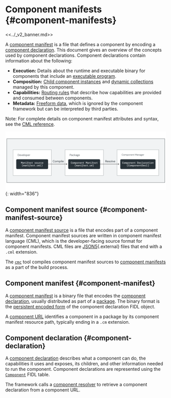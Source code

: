 # Component manifests {#component-manifests}

<<../_v2_banner.md>>

A [component manifest](#component-manifest) is a file that defines a component
by encoding a [component declaration](#component-declaration). This document
gives an overview of the concepts used by component declarations.
Component declarations contain information about the following:

-   **Execution:** Details about the runtime and executable binary for
    components that include an [executable program][manifest-program].
-   **Composition:** [Child component instances][doc-children]
    and [dynamic collections][doc-collections] managed by this component.
-   **Capabilities:** [Routing rules][doc-capabilities] that describe how
    capabilities are provided and consumed between components.
-   **Metadata:** [Freeform data][manifest-facet], which is ignored by the
    component framework but can be interpreted by third parties.

Note: For complete details on component manifest attributes and syntax, see the
[CML reference](https://fuchsia.dev/reference/cml).

![Component manifest stages](images/component-manifest.png){: width="836"}

## Component manifest source {#component-manifest-source}

A [component manifest source][glossary.component manifest source] is a file that
encodes part of a component manifest. Component manifest sources are written in
component manifest language (CML), which is the developer-facing source format
for component manifests. CML files are [JSON5][json5-external]{.external}
files that end with a `.cml` extension.

The [`cmc`][src-cmc] tool compiles component manifest sources to
[component manifests](#component-manifest) as a part of the build process.

## Component manifest {#component-manifest}

A [component manifest][glossary.component manifest] is a binary file that
encodes the [component declaration](#component-declaration), usually distributed
as part of a [package][glossary.package]. The binary format is the
[persistent encoded form][fidl-wire-encoded] of the component declaration FIDL
object.

A [component URL][doc-component-url] identifies a component in a package by its
component manifest resource path, typically ending in a `.cm` extension.

## Component declaration {#component-declaration}

A [component declaration][glossary.component declaration] describes what a
component can do, the capabilities it uses and exposes, its children, and other
information needed to run the component. Component declarations are represented
using the [`Component`][fidl-component-decl] FIDL table.

The framework calls a [component resolver][capability-resolver] to retrieve a
component declaration from a component URL.

[capability-resolver]: /docs/concepts/components/v2/capabilities/resolvers.md
[capability-runner]: /docs/concepts/components/v2/capabilities/runners.md
[doc-children]: /docs/concepts/components/v2/realms.md#child-component-instances
[doc-capabilities]: /docs/concepts/components/v2/capabilities/README.md
[doc-collections]: /docs/concepts/components/v2/realms.md#collections
[doc-component-url]: /docs/concepts/components/component_urls.md
[doc-environments]: /docs/concepts/components/v2/environments.md
[fidl-component-decl]: https://fuchsia.dev/reference/fidl/fuchsia.component.decl#Component
[fidl-wire-encoded]: /docs/reference/fidl/language/wire-format/README.md#dual-forms
[glossary.component declaration]: /docs/glossary/README.md#component-declaration
[glossary.component manifest]: /docs/glossary/README.md#component-manifest
[glossary.component manifest source]: /docs/glossary/README.md#component-manifest-source
[glossary.package]: /docs/glossary/README.md#package
[json5-external]: https://json5.org/
[manifest-program]: https://fuchsia.dev/reference/cml#program
[manifest-facet]: https://fuchsia.dev/reference/cml#facets
[src-cmc]: /tools/cmc
